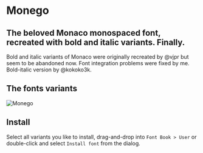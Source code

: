 # Monego

## The beloved Monaco monospaced font, recreated with bold and italic variants. Finally.

Bold and italic variants of Monaco were originally recreated by @vjpr but seem to be abandoned now. Font integration problems were fixed by me. Bold-italic version by @kokoko3k.

## The fonts variants

![Monego](https://raw.github.com/cseelus/monego/master/monego_example.png)

## Install

Select all variants you like to install, drag-and-drop into `Font Book > User` or double-click and select `Install font` from the dialog.
